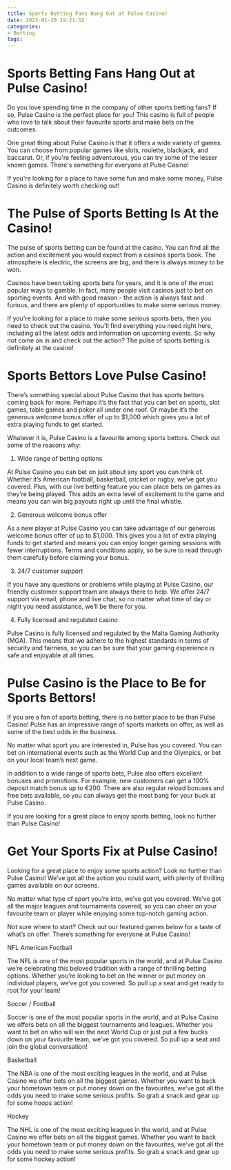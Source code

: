 ```yaml
---
title: Sports Betting Fans Hang Out at Pulse Casino!
date: 2023-01-30 19:21:52
categories:
- Betting
tags:
---
```



#  Sports Betting Fans Hang Out at Pulse Casino!

Do you love spending time in the company of other sports betting fans? If so, Pulse Casino is the perfect place for you! This casino is full of people who love to talk about their favourite sports and make bets on the outcomes.

One great thing about Pulse Casino is that it offers a wide variety of games. You can choose from popular games like slots, roulette, blackjack, and baccarat. Or, if you're feeling adventurous, you can try some of the lesser known games. There's something for everyone at Pulse Casino!

If you're looking for a place to have some fun and make some money, Pulse Casino is definitely worth checking out!

#  The Pulse of Sports Betting Is At the Casino!

The pulse of sports betting can be found at the casino. You can find all the action and excitement you would expect from a casinos sports book. The atmosphere is electric, the screens are big, and there is always money to be won.

Casinos have been taking sports bets for years, and it is one of the most popular ways to gamble. In fact, many people visit casinos just to bet on sporting events. And with good reason - the action is always fast and furious, and there are plenty of opportunities to make some serious money.

If you're looking for a place to make some serious sports bets, then you need to check out the casino. You'll find everything you need right here, including all the latest odds and information on upcoming events. So why not come on in and check out the action? The pulse of sports betting is definitely at the casino!

#  Sports Bettors Love Pulse Casino!

There’s something special about Pulse Casino that has sports bettors coming back for more. Perhaps it’s the fact that you can bet on sports, slot games, table games and poker all under one roof. Or maybe it’s the generous welcome bonus offer of up to $1,000 which gives you a lot of extra playing funds to get started.

Whatever it is, Pulse Casino is a favourite among sports bettors. Check out some of the reasons why:

1. Wide range of betting options

At Pulse Casino you can bet on just about any sport you can think of. Whether it’s American football, basketball, cricket or rugby, we’ve got you covered. Plus, with our live betting feature you can place bets on games as they’re being played. This adds an extra level of excitement to the game and means you can win big payouts right up until the final whistle.

2. Generous welcome bonus offer

As a new player at Pulse Casino you can take advantage of our generous welcome bonus offer of up to $1,000. This gives you a lot of extra playing funds to get started and means you can enjoy longer gaming sessions with fewer interruptions. Terms and conditions apply, so be sure to read through them carefully before claiming your bonus.

3. 24/7 customer support

If you have any questions or problems while playing at Pulse Casino, our friendly customer support team are always there to help. We offer 24/7 support via email, phone and live chat, so no matter what time of day or night you need assistance, we’ll be there for you.

4. Fully licensed and regulated casino

Pulse Casino is fully licensed and regulated by the Malta Gaming Authority (MGA). This means that we adhere to the highest standards in terms of security and fairness, so you can be sure that your gaming experience is safe and enjoyable at all times.

#  Pulse Casino is the Place to Be for Sports Bettors!

If you are a fan of sports betting, there is no better place to be than Pulse Casino! Pulse has an impressive range of sports markets on offer, as well as some of the best odds in the business.

No matter what sport you are interested in, Pulse has you covered. You can bet on international events such as the World Cup and the Olympics, or bet on your local team’s next game.

In addition to a wide range of sports bets, Pulse also offers excellent bonuses and promotions. For example, new customers can get a 100% deposit match bonus up to €200. There are also regular reload bonuses and free bets available, so you can always get the most bang for your buck at Pulse Casino.

If you are looking for a great place to enjoy sports betting, look no further than Pulse Casino!

#  Get Your Sports Fix at Pulse Casino!

Looking for a great place to enjoy some sports action? Look no further than Pulse Casino! We’ve got all the action you could want, with plenty of thrilling games available on our screens.

No matter what type of sport you’re into, we’ve got you covered. We’ve got all the major leagues and tournaments covered, so you can cheer on your favourite team or player while enjoying some top-notch gaming action.

Not sure where to start? Check out our featured games below for a taste of what’s on offer. There’s something for everyone at Pulse Casino!

 NFL American Football

The NFL is one of the most popular sports in the world, and at Pulse Casino we’re celebrating this beloved tradition with a range of thrilling betting options. Whether you’re looking to bet on the winner or put money on individual players, we’ve got you covered. So pull up a seat and get ready to root for your team!

Soccer / Football

Soccer is one of the most popular sports in the world, and at Pulse Casino we offers bets on all the biggest tournaments and leagues. Whether you want to bet on who will win the next World Cup or just put a few bucks down on your favourite team, we’ve got you covered. So pull up a seat and join the global conversation!

Basketball

The NBA is one of the most exciting leagues in the world, and at Pulse Casino we offer bets on all the biggest games. Whether you want to back your hometown team or put money down on the favourites, we’ve got all the odds you need to make some serious profits. So grab a snack and gear up for some hoops action!

Hockey

The NHL is one of the most exciting leagues in the world, and at Pulse Casino we offer bets on all the biggest games. Whether you want to back your hometown team or put money down on the favourites, we’ve got all the odds you need to make some serious profits. So grab a snack and gear up for some hockey action!